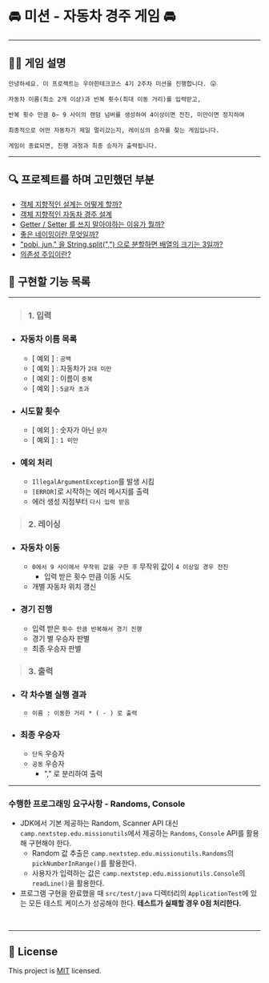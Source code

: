 # 🚘︎ 미션 - 자동차 경주 게임 🚘︎

---
## 💁‍♀ 게임 설명
```
안녕하세요. 이 프로젝트는 우아한테크코스 4기 2주차 미션을 진행합니다. 😛

자동차 이름(최소 2개 이상)과 반복 횟수(최대 이동 거리)를 입력받고, 

반복 횟수 만큼 0~ 9 사이의 랜덤 넘버를 생성하여 4이상이면 전진, 미만이면 정지하여

최종적으로 어떤 자동차가 제일 멀리갔는지, 레이싱의 승자를 찾는 게임입니다. 

게임이 종료되면, 진행 과정과 최종 승자가 출력됩니다. 
```

---

## 🔍 프로젝트를 하며 고민했던 부분 
- [객체 지향적인 설계는 어떻게 할까?](https://github.com/her0807/java-racingcar-precourse/wiki/%EA%B0%9D%EC%B2%B4-%EC%A7%80%ED%96%A5%EC%A0%81%EC%9D%B8-%EC%84%A4%EA%B3%84%EB%8A%94-%EC%96%B4%EB%96%BB%EA%B2%8C-%ED%95%A0%EA%B9%8C%3F)
- [객체 지향적인 자동차 경주 설계](https://github.com/her0807/java-racingcar-precourse/wiki/%EA%B0%9D%EC%B2%B4-%EC%A7%80%ED%96%A5%EC%A0%81%EC%9D%B8-%EC%9E%90%EB%8F%99%EC%B0%A8-%EA%B2%BD%EC%A3%BC-%EA%B2%8C%EC%9E%84-%EC%84%A4%EA%B3%84)
- [Getter / Setter 를 쓰지 말아야하는 이유가 뭘까?](https://github.com/her0807/java-racingcar-precourse/wiki/Getter---Setter--%EB%A5%BC-%EC%93%B0%EC%A7%80-%EB%A7%90%EC%95%84%EC%95%BC%ED%95%98%EB%8A%94-%EC%9D%B4%EC%9C%A0%EA%B0%80-%EB%AD%98%EA%B9%8C%3F)
- [좋은 네이밍이란 무엇일까?](https://github.com/her0807/java-racingcar-precourse/wiki/%EC%A2%8B%EC%9D%80-%EB%84%A4%EC%9D%B4%EB%B0%8D%EC%9D%B4%EB%9E%80-%EB%AC%B4%EC%97%87%EC%9D%BC%EA%B9%8C%3F)
- ["pobi, jun," 을 String.split(",") 으로 분할하면 배열의 크기는 3일까?](https://github.com/her0807/java-racingcar-precourse/wiki/%22pobi,-jun,%22-%EC%9D%84--String.split-%EC%9C%BC%EB%A1%9C-%EB%B6%84%ED%95%A0%ED%95%98%EB%A9%B4--%EB%B0%B0%EC%97%B4%EC%9D%98-%ED%81%AC%EA%B8%B0%EB%8A%94-3%EC%9D%BC%EA%B9%8C%3F)
- [의존성 주입이란?](https://github.com/her0807/java-racingcar-precourse/wiki/%EC%9D%98%EC%A1%B4%EC%84%B1-%EC%A3%BC%EC%9E%85%EC%9D%B4-%EB%AD%98%EA%B9%8C%3F-%EC%99%9C-%EC%82%AC%EC%9A%A9%ED%95%A0%EA%B9%8C%3F)
## 🚀 구현할 기능 목록

---

> ### 1. 입력

- ### 자동차 이름 목록
  - [ 예외 ] : `공백`
  - [ 예외 ] : 자동차가 `2대 미만`
  - [ 예외 ] : 이름이 `중복`
  - [ 예외 ] : `5글자 초과`


- ### 시도할 횟수 
  - [ 예외 ] : 숫자가 아닌 `문자` 
  - [ 예외 ] : `1 미만`
    

- ### 예외 처리
  - `IllegalArgumentException`를 발생 시킴
  - `[ERROR]`로 시작하는 에러 메시지를 출력
  - 에러 생성 지점부터 `다시 입력 받음 ` 
  


> ### 2. 레이싱 

- ### 자동차 이동
  - `0에서 9 사이에서 무작위 값을 구한 후` 무작위 값이 `4 이상일 경우 전진`
    - 입력 받은 횟수 만큼 이동 시도
  - 개별 자동차 위치 갱신
  
  
- ### 경기 진행
  - 입력 받은 `횟수 만큼 반복해서 경기 진행`
  - 경기 별 우승자 판별 
  - 최종 우승자 판별



> ### 3. 출력

- ### 각 차수별 실행 결과
  - `이름 : 이동한 거리 * ( - ) 로 출력`
- ### 최종 우승자 
  - `단독` 우승자
  - `공동` 우승자 
    - "," 로 분리하여 출력


----


###  수행한 프로그래밍 요구사항 - Randoms, Console

- JDK에서 기본 제공하는 Random, Scanner API 대신 `camp.nextstep.edu.missionutils`에서 제공하는 `Randoms`, `Console` API를 활용해 구현해야 한다.
   - Random 값 추출은 `camp.nextstep.edu.missionutils.Randoms`의 `pickNumberInRange()`를 활용한다.
   - 사용자가 입력하는 값은 `camp.nextstep.edu.missionutils.Console`의 `readLine()`을 활용한다.
- 프로그램 구현을 완료했을 때 `src/test/java` 디렉터리의 `ApplicationTest`에 있는 모든 테스트 케이스가 성공해야 한다. **테스트가 실패할 경우 0점 처리한다.**

<br>

---


## 📝 License

This project is [MIT](https://github.com/woowacourse/java-racingcar-precourse/blob/master/LICENSE) licensed.
